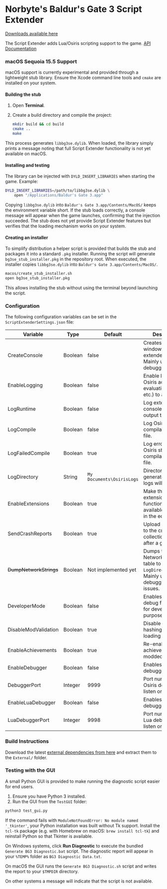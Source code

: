 # Norbyte's Baldur's Gate 3 Script Extender

[Downloads available here](https://github.com/Norbyte/bg3se/releases)

The Script Extender adds Lua/Osiris scripting support to the game.
[API Documentation](https://github.com/Norbyte/bg3se/blob/master/Docs/API.md)

### macOS Sequoia 15.5 Support

macOS support is currently experimental and provided through a lightweight
stub library. Ensure the Xcode command line tools and `cmake` are installed on
your system.

#### Building the stub

1. Open **Terminal**.
2. Create a build directory and compile the project:

   ```bash
   mkdir build && cd build
   cmake ..
   make
   ```

This process generates `libbg3se.dylib`. When loaded, the library simply prints
a message noting that full Script Extender functionality is not yet available
on macOS.

#### Installing and testing

The library can be injected with `DYLD_INSERT_LIBRARIES` when starting the
game. Example:

```bash
DYLD_INSERT_LIBRARIES=/path/to/libbg3se.dylib \
    open "/Applications/Baldur's Gate 3.app"
```

Copying `libbg3se.dylib` into `Baldur's Gate 3.app/Contents/MacOS/` keeps the
environment variable short. If the stub loads correctly, a console message will
appear when the game launches, confirming that the injection succeeded.
The stub does not yet provide Script Extender features but verifies that the
loading mechanism works on your system.

#### Creating an installer

To simplify distribution a helper script is provided that builds the stub and
packages it into a standard `.pkg` installer. Running the script will generate
`bg3se_stub_installer.pkg` in the repository root. When executed, the installer
copies `libbg3se.dylib` into `Baldur's Gate 3.app/Contents/MacOS/`.

```bash
macos/create_stub_installer.sh
open bg3se_stub_installer.pkg
```

This allows installing the stub without using the terminal beyond launching the
script.

### Configuration

The following configuration variables can be set in the `ScriptExtenderSettings.json` file:

| Variable | Type | Default | Description |
|--|--|--|--|
| CreateConsole | Boolean | false | Creates a console window that logs extender internals. Mainly useful for debugging. |
| EnableLogging | Boolean | false | Enable logging of Osiris activity (rule evaluation, queries, etc.) to a log file. |
| LogRuntime | Boolean | false | Log extender console and script output to a log file. |
| LogCompile | Boolean | false | Log Osiris story compilation to a log file. |
| LogFailedCompile | Boolean | true | Log errors during Osiris story compilation to a log file. |
| LogDirectory | String | `My Documents\OsirisLogs` | Directory where the generated Osiris logs will be stored. |
| EnableExtensions | Boolean | true | Make the Osiris extension functionality available ingame or in the editor. |
| SendCrashReports | Boolean | true | Upload minidumps to the crash report collection server after a game crash. |
| ~~DumpNetworkStrings~~ | Boolean | Not implemented yet | Dumps the NetworkFixedString table to `LogDirectory`. Mainly useful for debugging desync issues. |
| DeveloperMode | Boolean | false | Enables various debug functionality for development purposes. |
| DisableModValidation | Boolean | true | Disable module hashing when loading modules. |
| EnableAchievements | Boolean | true | Re-enable achievements for modded games. |
| EnableDebugger | Boolean | false | Enables the Osiris debugger interface |
| DebuggerPort | Integer | 9999 | Port number the Osiris debugger will listen on |
| EnableLuaDebugger | Boolean | false | Enables the Lua debugger interface |
| LuaDebuggerPort | Integer | 9998 | Port number the Lua debugger will listen on  |

### Build Instructions

Download the latest [external dependencies from here](https://nb-stor.s3.eu-central-1.amazonaws.com/bg3-legacy/External.7z) and extract them to the `External/` folder.

### Testing with the GUI

A small Python GUI is provided to make running the diagnostic script easier for end users.

1. Ensure you have Python 3 installed.
2. Run the GUI from the `TestGUI` folder:

```bash
python3 test_gui.py
```

If the command fails with `ModuleNotFoundError: No module named '_tkinter'`,
your Python installation was built without Tk support. Install the `tcl-tk`
package (e.g. with Homebrew on macOS: `brew install tcl-tk`) and reinstall
Python so that Tkinter is available.

On Windows systems, click **Run Diagnostic** to execute the bundled
`Generate BG3 Diagnostic.bat` script. The diagnostic report will appear in your
`%TEMP%` folder as `BG3 Diagnostic Data.txt`.

On macOS the GUI runs the `Generate BG3 Diagnostic.sh` script and writes the
report to your `$TMPDIR` directory.

On other systems a message will indicate that the script is not available.
